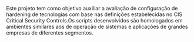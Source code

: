 Este projeto tem como objetivo auxiliar a avaliação de configuração de hardening de tecnologias com base nas definições estabelecidas no CIS Critical Security Controls.Os scripts desenvolvidos são homologados em ambientes similares aos de operação de sistemas e aplicações de grandes empresas de diferentes segmentos.
